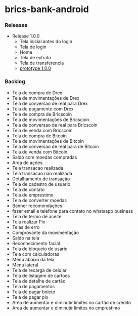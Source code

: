 # brics-bank-android

### Releases

+ Release 1.0.0
    + Tela inicial antes do login
    + Tela de login
    + Home
    + Tela de extrato
    + Tela de transferencia
    + [prototype 1.0.0](https://viewer.diagrams.net/?tags=%7B%7D&lightbox=1&highlight=0000ff&edit=_blank&layers=1&nav=1&title=brics.drawio&dark=auto#R%3Cmxfile%3E%3Cdiagram%20name%3D%22P%C3%A1gina-1%22%20id%3D%22keI3J04D4nxAe10__Txb%22%3E1Zhbb9owGIZ%2FTS4n4TgHcsmgK5VaippK262buIk1J0bGFNivn0McwNgV7dQcdoXz%2Bvzw2Xm%2FOHBa7G45WuUPLMXUcUfpzoEzx3VB5I%2FlT6XslTIKg1rJOEmVdhJi8gc3DZW6ISleaw0FY1SQlS4mrCxxIjQNcc62erNXRvVZVyjDhhAniJrqT5KKvFbHbnjS55hkeTMzCKK6pkBNY7WTdY5Stj2T4I0Dp5wxUZeK3RTTil7Dpe73453a48I4LsVHOvzi3vo1vFsvvKd0MR%2B%2FvMX34ptbj%2FKG6EZtWC1W7BsCnG3KFFeDjBz4fZsTgeMVSqrarfzTpZaLgsonIItqOMwF3r27TnDcvYwbzAos%2BF42UR2gr4CpkAnU4%2FaEH0RKy8%2FQe54SkfrLs%2BPQJyqyoMB8AhI0ID3gctM%2FqEAHBaCFVGgh5bYFyjNA3bOM9Q7KAzqo0OTUKSbfwPSMKZLKXE5g0JL7FjoSRElWynIi94%2B5FCo6RN5ZE1VRkDStulvZ6vS%2FBK%2Bv4XVNvIEFL2wLb2DgXT49Lie3k8Vs0nssXh5aGy3roW3tdhsbuKaUFFU4FgyncrqhIQOg73uuWcD5RXcXP08qoyMP8GjJ1sLkJg3AqiqS6tSWiMaC8YP7uMbwBSW%2FswP1x42gpMRfyDbU2ULb29a3sAWj1uAC8%2FxaefYdh25ksvK6PLnAdG%2FDIOWNrpOCfpekTAs3EFLQv0qq25gyPdySM5nmoDJF%2FeMKr%2BMKOg0s08v1Dim4OH3AYjHcsfV92Rom05MtmLSsxAypwdvdIHB1vLa0y2Z42wvC0KA7wwLRHBVyT2b%2BNXzEkR7BloTt6D86SSmAaZIHlFMEfqjfijZeneYUIDJ4PcugY41BLv%2Fbw%2B9f5rofRP0PoSkfT18HD3VnH1nhzV8%3D%3C%2Fdiagram%3E%3C%2Fmxfile%3E)


### Backlog
+ Tela de compra de Drex
+ Tela de movimentações de Drex
+ Tela de conversao de real para Drex
+ Tela de pagamento com Drex
+ Tela de compra de Bricscoin
+ Tela de movimentações de Bricscoin
+ Tela de conversao de real para Bricscoin
+ Tela de venda com Bricscoin
+ Tela de compra de Bitcoin
+ Tela de movimentações de Bitcoin
+ Tela de conversao de real para de Bitcoin
+ Tela de venda com Bitcoin
+ Saldo com moedas compradas
+ Area de ações
+ Tela transacao realizada
+ Tela transacao não realizada
+ Detalhamento de transação
+ Tela de cadastro de usuario
+ Tela de contato
+ Tela de emprestimo
+ Tela de converter moedas
+ Banner recomendações
+ fazer email e telefone para contato no whatsapp business
+ Tela de termo de aceite
+ Tela realizar Pix
+ Telas de erro
+ Comprovante da movimentação
+ Saldo na tela
+ Reconhecimento facial
+ Tela de bloqueio de usario
+ Tela com calculadoras
+ Menu abaixo da tela
+ Menu lateral
+ Tela de recarga de celular
+ Tela de listagem de cartoes
+ Tela de detalhe de cartão
+ Tela de pagamentos
+ Tela de pagar boleto
+ Tela de pagar pix
+ Area de aumentar e diminutir limites no cartão de credito
+ Area de aumentar e diminutir limites no emprestimo


